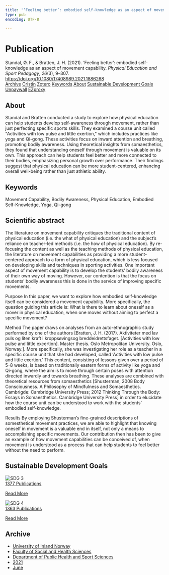 ```yaml
---
title: '‘Feeling better’: embodied self-knowledge as an aspect of movement capability'
type: pub
encoding: UTF-8

---
```

<h1>Publication</h1>
<article id="csl-bib-container-UNND4EDD" class="csl-bib-container">
  <div class="csl-bib-body"> <div class="csl-entry">Standal, Ø. F., &#38; Bratten, J. H. (2021). ‘Feeling better’: embodied self-knowledge as an aspect of movement capability. <i>Physical Education and Sport Pedagogy</i>, <i>26</i>(3), 9–307. <a href="https://doi.org/10.1080/17408989.2021.1886268">https://doi.org/10.1080/17408989.2021.1886268</a></div> </div>
  <div class="csl-bib-buttons">
    <a href="#taxonomy-article-UNND4EDD" alt="archive" class="csl-bib-button">Archive</a>
    <a href="https://app.cristin.no/results/show.jsf?id=1914491" alt="Cristin" class="csl-bib-button">Cristin</a>
    <a href="http://zotero.org/groups/5881554/items/UNND4EDD" alt="Zotero" class="csl-bib-button">Zotero</a>
    <a href="#keywords-article-UNND4EDD" alt="keywords" class="csl-bib-button">Keywords</a>
    <a href="#about-article-UNND4EDD" alt="about_pub" class="csl-bib-button">About</a>
    <a href="#sdg-article-UNND4EDD" alt="sdg" class="csl-bib-button">Sustainable Development Goals</a>
    <a href="https://www.tandfonline.com/doi/pdf/10.1080/17408989.2021.1886268?needAccess=true" alt="Unpaywall" class="csl-bib-button">Unpaywall</a>
    <a href="https://www.tandfonline.com/doi/pdf/10.1080/17408989.2021.1886268?needAccess=true" alt="EZproxy" class="csl-bib-button">EZproxy</a>
  </div>
  <div id="csl-bib-meta-container-UNND4EDD"></div>
</article>
<div id="csl-bib-meta-UNND4EDD" class="csl-bib-meta">
  <article id="about-article-UNND4EDD" class="about_pub-article">
    <h1>About</h1>
    Standal and Bratten conducted a study to explore how physical education can help students develop self-awareness through movement, rather than just perfecting specific sports skills. They examined a course unit called "Activities with low pulse and little exertion," which includes practices like yoga and Qi-gong. These activities focus on inward attention and breathing, promoting bodily awareness. Using theoretical insights from somaesthetics, they found that understanding oneself through movement is valuable on its own. This approach can help students feel better and more connected to their bodies, emphasizing personal growth over performance. Their findings suggest that physical education can be more student-centered, enhancing overall well-being rather than just athletic ability.
  </article>
  <article id="keywords-article-UNND4EDD" class="keywords-article">
    <h1>Keywords</h1>
    Movement Capability, Bodily Awareness, Physical Education, Embodied Self-Knowledge, Yoga, Qi-gong
  </article>
  <article id="abstract-article-UNND4EDD" class="abstract-article">
    <h1>Scientific abstract</h1>
    The literature on movement capability critiques the traditional content of physical education (i.e. the what of physical education) and the subject’s reliance on teacher-led methods (i.e. the how of physical education). By re-focusing the content as well as the teaching methods of physical education, the literature on movement capabilities as providing a more student-centered approach to a form of physical education, which is less focused on developing skills and techniques in sporting activities. One important aspect of movement capability is to develop the students’ bodily awareness of their own way of moving. However, our contention is that the focus on students’ bodily awareness this is done in the service of improving specific movements. 
 
Purpose 
In this paper, we want to explore how embodied self-knowledge itself can be considered a movement capability. More specifically, the question guiding this article is: What is there to learn about oneself as a mover in physical education, when one moves without aiming to perfect a specific movement? 
 
Method 
The paper draws on analyses from an auto-ethnographic study performed by one of the authors [Bratten, J. H. (2017). Aktiviteter med lav puls og liten kraft i kroppsøvingsog breddeidrettsfaget. [Activities with low pulse and little excertion]. Master thesis. Oslo Metropolitan University. Oslo, Norway.]. More specifically, she was investigating her role as a teacher in a specific course unit that she had developed, called ‘Activities with low pulse and little exertion.’ This content, consisting of lessons given over a period of 5–8 weeks, is based on traditionally eastern forms of activity like yoga and Qi-gong, where the aim is to move through certain poses with attention directed inwardly and towards breathing. These analyses are combined with theoretical resources from somaesthetics [Shusterman, 2008 Body Consciousness. A Philosophy of Mindfulness and Somaesthetics. Cambrigde: Cambridge University Press; 2012 Thinking Through the Body: Essays in Somaesthetics. Cambridge University Press] in order to elucidate how the course unit can be understood to work with the students’ embodied self-knowledge. 
 
Results 
By employing Shusterman’s fine-grained descriptions of somesthetical movement practices, we are able to highlight that knowing oneself in movement is a valuable end in itself, not only a means to accomplishing specific movements. Our contribution then has been to give an example of how movement capabilities can be conceived of, when movement is understood as a process that can help students to feel better without the need to perform.
  </article>
  <article id="sdg-article-UNND4EDD" class="sdg-article">
    <h1>Sustainable Development Goals</h1>
    <div class="sdg-container"><div id="sdg3" class="sdg">
        <img src="{{< params subfolder >}}images/sdg/sdg03_en.png" class="image" alt="SDG 3">
        <div class="sdg-overlay">
          <a href="{{< params subfolder >}}en/archive/?sdg=3#archive" class="sdg-publication-count"><span>1377</span> Publications</a>
          <p><a href="https://sdgs.un.org/goals/goal3" class="sdg-read-more">Read More</a></p>
        </div>
      </div> <div id="sdg4" class="sdg">
        <img src="{{< params subfolder >}}images/sdg/sdg04_en.png" class="image" alt="SDG 4">
        <div class="sdg-overlay">
          <a href="{{< params subfolder >}}en/archive/?sdg=4#archive" class="sdg-publication-count"><span>1363</span> Publications</a>
          <p><a href="https://sdgs.un.org/goals/goal4" class="sdg-read-more">Read More</a></p>
        </div>
      </div></div>
  </article>
  <article id="taxonomy-article-UNND4EDD" class="taxonomy-article">
    <h1>Archive</h1>
    <ul>
      <li><a href="{{< params subfolder >}}en/archive/?key=3DCRN523">University of Inland Norway</a></li>
      <li><a href="{{< params subfolder >}}en/archive/?key=IDKFS3MX">Faculty of Social and Health Sciences</a></li>
      <li><a href="{{< params subfolder >}}en/archive/?key=FJXE3Z8X">Department of Public Health and Sport Sciences</a></li>
      <li><a href="{{< params subfolder >}}en/archive/?key=HKMXV8PC">2021</a></li>
      <li><a href="{{< params subfolder >}}en/archive/?key=6GXGYN44">June</a></li>
    </ul>
  </article>
</div>
